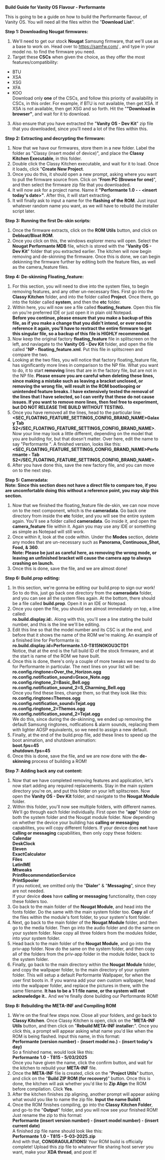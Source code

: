 **Build Guide for Vanity OS Flavour - Performante**

This is going to be a guide on how to build the Performante flavour, of Vanity OS. You will need all the files within the "**Download List**".

**Step 1: Downloading Nougat firmwares:** <br>
1. We'll need to get our stock **Nougat** Samsung firmware, that we'll use as a base to work on. Head over to https://samfw.com/ , and type in your model no. to find the firmware you need. <br>
2. Target these **CSCs** when given the choice, as they offer the most features/compatibility:<br>
- BTU <br>
- XSA <br>
- XSG <br>
- XFA <br>
- KOO <br>
Download only **one** of the CSCs, and follow this priority of availability in CSCs, in this order. For example, if BTU is not available, then get XSA. If XSA is not available, then get XSG and so forth. Hit the "**"Download in browser"**, and wait for it to download. <br>
3. Also ensure that you have extracted the "**Vanity OS - Dev Kit**" zip file that you downloaded, since you'll need a lot of the files within this.

**Step 2: Extracting and decrypting the firmware:** <br>
1. Now that we have our firmwares, store them in a new folder. Label the folder as "Classy (insert model of device)", and place the **Classy Kitchen Executable**, in this folder.
2. Double click the Classy Kitchen executable, and wait for it to load. Once it loads, click "**Create New Project**. <br>
3. Once you do this, it should open a new prompt, asking where you want to pull the firmware source from. Click on "**From PC (Browse for one)**", and then select the firmware zip file that you downloaded. <br>
4. It will now ask for a project name. Name it **"Performante 1.0 - <insert model number> - <insert today's date>"**. After this, it will start extracting. <br>
5. It will finally ask to input a name for the **flashing of the ROM**. Just input whatever random name you want, as we will have to rebuild the installer script later.
   
**Step 3: Running the first De-skin scripts:** <br>
1. Once the firmware extracts, click on the **ROM Utils** button, and click on **Debloat/Bloat ROM**. <br>
2. Once you click on this, the windows explorer menu will open. Select the **Nougat Performante MDB** file, which is stored with the "**Vanity OS - Dev Kit**" folder that you extracted earlier. The kitchen will now begin removing and de-skinning the firmware. Once this is done, we can begin dekinning the firmware further by editing both the feature files, as well as the camera_feature files.
   
**Step 4: De-skinning Floating_feature:** <br>
1. For this section, you will need to dive into the system files, to begin removing features, and any other un-necessary files. First go into the **Classy Kitchen** folder, and into the folder called **Project**. Once there, go into the folder called **system**, and then the **etc** folder.<br>
2. Within here, you will now see a file called **floating_feature**. Open this file on you're preferred IDE or just open it in plain old Notepad. <br>
**Before you continue, please ensure that you make a backup of this file, as if you make a change that you didn't intend, or ever need to reference it again, you'll have to rextract the entire firmware to get this singular file, so a backup of this file is HIGHLY recommended**.<br>
3. Now keep the original factory **floating_feature** file in splitscreen on the left, and naviagate to the **Vanity OS - Dev Kit** folder, and open the file called "**NP - floating_feature.xml**. Put this file in splitscreen and compare the two.<br>
4. Looking at the two files, you will notice that factory floating_feature file, has significantly more lines in comparison to the NP file. What you want to do, it to start **removing** lines that are in the factory file, but are not in the NP file. **Please ensure you are careful when deleting these lines, since making a mistake such as leaving a bracket unclosed, or removing the wrong file, will result in the ROM bootlooping or unintended feature breaks. I have extensively tested the removal of the lines that I have selected, so I can verify that these do not cause issues. If you want to remove more lines, then feel free to experiment, but DO NOT RELEASE THE BUILD WITHOUT TESTING.** <br>
5. Once you have removed all the lines, head to the particular line: <br>
**<SEC_FLOATING_FEATURE_SETTINGS_CONFIG_BRAND_NAME>Galaxy Tab S2</SEC_FLOATING_FEATURE_SETTINGS_CONFIG_BRAND_NAME>**. <br>
Now your line may look a little different, depending on the model that you are building for, but that doesn't matter. Over here, edit the name to say "Performante <insert device name here>". A finished version, looks like this: <br>
**<SEC_FLOATING_FEATURE_SETTINGS_CONFIG_BRAND_NAME>Performante - Tab S2</SEC_FLOATING_FEATURE_SETTINGS_CONFIG_BRAND_NAME>**. <br>
7. After you have done this, save the new factory file, and you can move on to the next step.

**Step 5: Cameradata:** <br>
**Note: Since this section does not have a direct file to compare too, if you are uncomfortable doing this without a reference point, you may skip this section.** <br>
1. Now that we finished the floating_feature file de-skin, we can now move on to the next component, which is the **cameradata**. Go back one directory from inside the **etc** folder, and you will see the entire system again. You'll see a folder called **cameradata**. Go inside it, and open the **camera_feature** file within it. Again you may use any IDE or something as simple as Notepad will still work.<br>
2. Once within it, look at the code within. Under the **Modes** section, delete any modes that are un-necessary such as **Panorama, Continuous_Shot, Food, & 360**. <br> **Note: Please be just as careful here, as removing the wrong mode, or leaving an unfinished bracket will cause the camera app to always crashing on launch.** <br>
3. Once this is done, save the file, and we are almost done! <br>

**Step 6: Build.prop editing:** <br>
1. In this section, we're gonna be editing our build.prop to sign our work! So to do this, just go back one directory from the **cameradata** folder, and you can see all the system files again. At the bottom, there should be a file called **build.prop**. Open it in an IDE or Notepad.
2. Once you open the file, you should see almost immediately on top, a line called: <br>
**ro.build.display.id:**. Along with this, you'll see a line stating the build number, and this is the line we'll be editing.<br>
3. Edit this line so that the model number and its CSC is at the end, and before that it shows the name of the ROM we're making. An example of a finished line for Performante is: <br>
**ro.build.display.id=Performante.1.0-T815N0KOU3CTD1** <br>
Notice, that at the end is the full build ID of the stock firmware, and at the start is name of the ROM we have built. <br>
4. Once this is done, there's only a couple of more tweaks we need to do for Performante in particular. The next lines on your list will be: <br>
**ro.config.ringtone=Over_the_Horizon.ogg <br>
ro.config.notification_sound=Grace_Note.ogg <br>
ro.config.ringtone_2=Basic_Bell.ogg <br>
ro.config.notification_sound_2=S_Charming_Bell.ogg <br>**
Once you find these lines, change them, so that they look like this: <br>
**ro.config.ringtone=Themos.ogg <br>
ro.config.notification_sound=Tejat.ogg <br>
ro.config.ringtone_2=Themos.ogg <br>
ro.config.notification_sound_2=Tejat.ogg <br>**
We do this, since during the de-skinning, we ended up removing the default Samsung ringtones, notfications & alarm sounds, replacing them with lighter AOSP equivalents, so we need to assign a new default. <br>
5. Finally, at the end of the build.prop file, add these lines to speed up the boot animation, and shutdown animation: <br>
**boot.fps=45 <br>
shutdown.fps=45 <br>**
6. Once this is done, save the file, and we are now done with the **de-skinning** process of building a ROM! <br>

**Step 7: Adding back any cut content:** <br>
1. Now that we have completed removing features and application, let's now start adding any required replacements. Stay in the main system directory you're on, and put this folder on your left splitscreen. Now open the **Vanity OS - Dev Kit** folder, and navigate to the **Nougat Module** folder. <br>
2. Within this folder, you'll now see multiple folders, with different names. We'll go through each folder individually. First open the "**app**" folder on both the system folder and the Nougat module folder. Now depending on whether the device your building has **calling or messaging** capabilites, you will copy different folders. If your device does **not** have **calling or messaging** capabilities, then only copy these folders: <br>
**Calendar <br>
DeskClock <br>
Eleven <br>
ExactCalculator <br>
Files <br>
LatinIME <br>
Mtweaks <br>
PrintRecommendationService <br>
PrintSpooler <br>**
If you noticed, we omitted only the "**Dialer**" & "**Messaging**", since they are not needed. <br>
If your device **does** have **calling or messaging** functionality, then copy these folders too. <br>
3. Go back to the main folder of the **Nougat Module**, and head into the fonts folder. Do the same with the main system folder too. **Copy** all of the files within the module's font folder, to your system's font folder. <br>
4. Next, go back to the main folder of the **Nougat Module** folder, and then go to the media folder. Then go into the audio folder and do the same on your system folder. Now copy all three folders from the modules folder, into your system folder. <br>
5. Head back to the main folder of the **Nougat Module**, and go into the priv-app folder. Now do the same on the system folder, and then copy all of the folders from the priv-app folder in the module folder, back to the system folder. <br>
6. Finally, go back to the main directory within the **Nougat Module** folder, and copy the wallpaper folder, to the main directory of your system folder. This will setup a default Performante Wallpaper, for when the user first boots in. If you wanna add your own custom wallpaper, head into the wallpaper folder, and replace the pictures in there, with the same filename. **It has to be a 1:1 file name, or the system will not acknowledge it.**. And we're finally done building our Performante ROM! <br>

**Step 8: Rebuilding the META-INF and Compiling ROM**<br>
1. We're on the final few steps now. Close all your folders, and go back to **Classy Kitchen**. Once Classy Kitchen is open, click on the "**META-INF Utils** button, and then click on "**Rebuild META-INF installer:**". Once you click this, a prompt will appear asking what name you'd like when the ROM is being flashed. Input this name, in this format: <br>
**Performante (version number) - (insert model no.) - (insert today's day)** <br>
So a finished name, would look like this: <br>
**Performante 1.0 - T815 - 5/03/2025** <br>
Once you have given the name, click the confirm button, and wait for the kitchen to rebuild your **META-INF** file. <br>
2. Once the **META-INF** file is created, click on the "**Project Utils**" button, and click on the "**Build ZIP ROM (for recovery)**" button. Once this is done, the kitchen will ask whether you'd like to **Zip Align** the ROM before compilation. Click **Yes**. <br>
3. After the kitchen finishes zip aligning, another prompt will appear asking what would you like to name the zip file. **Input the name Build1**.
4. Once the ROM finishes compiling, go into the **Classy Kitchen Folder**, and go-to the "**Output**" folder, and you will now see your finished ROM! Just rename the zip to this format: <br>
**Performante (insert version number) - (insert model number) - (insert current date)** <br>
A finished zip file name should look like this: <br>
**Performante 1.0 - T815 - 5-03-2025.zip** <br>
And with that, **CONGRAGULATIONS**! Your ROM build is officially complete! Upload this zip file to whatever file sharing host server you want, make your **XDA thread**, and post it!
